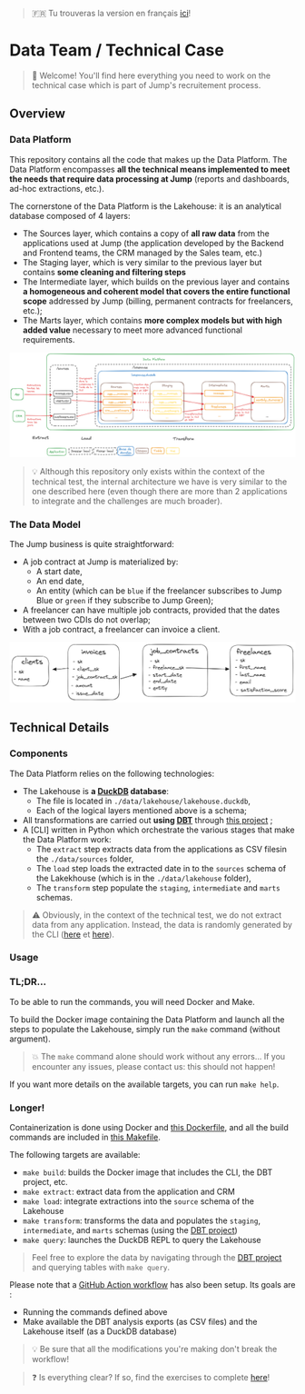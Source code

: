 > 🇫🇷 Tu trouveras la version en français [ici](./README_en.md)! 

# Data Team / Technical Case

> 👋 Welcome! You'll find here everything you need to work on the technical case which is part of Jump's recruitement process. 

## Overview

### Data Platform
This repository contains all the code that makes up the Data Platform. The Data Platform encompasses **all the technical means implemented to meet the needs that require data processing at Jump** (reports and dashboards, ad-hoc extractions, etc.).

The cornerstone of the Data Platform is the Lakehouse: it is an analytical database composed of 4 layers:
* The Sources layer, which contains a copy of **all raw data** from the applications used at Jump (the application developed by the Backend and Frontend teams, the CRM managed by the Sales team, etc.)
* The Staging layer, which is very similar to the previous layer but contains **some cleaning and filtering steps**
* The Intermediate layer, which builds on the previous layer and contains **a homogeneous and coherent model that covers the entire functional scope** addressed by Jump (billing, permanent contracts for freelancers, etc.);
* The Marts layer, which contains **more complex models but with high added value** necessary to meet more advanced functional requirements.

![Architecture](docs/architecture_en.png)

> 💡 Although this repository only exists within the context of the technical test, the internal architecture we have is very similar to the one described here (even though there are more than 2 applications to integrate and the challenges are much broader).


### The Data Model

The Jump business is quite straightforward:
* A job contract at Jump is materialized by:
    * A start date,
    * An end date,
    * An entity (which can be `blue` if the freelancer subscribes to Jump Blue or `green` if they subscribe to Jump Green);
* A freelancer can have multiple job contracts, provided that the dates between two CDIs do not overlap;
* With a job contract, a freelancer can invoice a client.

![Modèle de données](docs/data-model.png)


## Technical Details

### Components

The Data Platform relies on the following technologies: 
* The Lakehouse is **a [DuckDB](https://duckdb.org/) database**:
    * The file is located in `./data/lakehouse/lakehouse.duckdb`, 
    * Each of the logical layers mentioned above is a schema;
* All transformations are carried out **using [DBT](https://www.getdbt.com/)** through [this project](./dbt/) ;
* A [CLI] written in Python which orchestrate the various stages that make the Data Platform work:
    * The `extract` step extracts data from the applications as CSV filesin the `./data/sources` folder, 
    * The `load` step loads the extracted date in to the `sources` schema of the Lakekhouse (which is in the `./data/lakehouse` folder), 
    * The `transform` step populate the `staging`, `intermediate` and `marts` schemas.

> ⚠️ Obviously, in the context of the technical test, we do not extract data from any application. Instead, the data is randomly generated by the CLI ([here](./cli/src/jump/data_platform/sources/app/app.py) et [here](./cli/src/jump/data_platform/sources/crm/crm.py)).



### Usage

### TL;DR...

To be able to run the commands, you will need Docker and Make.

To build the Docker image containing the Data Platform and launch all the steps to populate the Lakehouse, simply run the `make` command (without argument).

> 💥 The `make` command alone should work without any errors... If you encounter any issues, please contact us: this should not happen!

If you want more details on the available targets, you can run `make help`.


### Longer! 

Containerization is done using Docker and [this Dockerfile](./docker/Dockerfile), and all the build commands are included in [this Makefile](./Makefile).

The following targets are available:
* `make build`: builds the Docker image that includes the CLI, the DBT project, etc.
* `make extract`: extract data from the application and CRM
* `make load`: integrate extractions into the `source` schema of the Lakehouse
* `make transform`: transforms the data and populates the `staging`, `intermediate`, and `marts` schemas (using the [DBT project](./dbt/))
* `make query`: launches the DuckDB REPL to query the Lakehouse

> Feel free to explore the data by navigating through the [DBT project](./dbt/) and querying tables with `make query`.

Please note that a [GitHub Action workflow](https://github.com/Freelance-launchpad/data-team-technical-case/actions) has also been setup. Its goals are :
* Running the commands defined above
* Make available the DBT analysis exports (as CSV files) and the Lakehouse itself (as a DuckDB database)

> 💡 Be sure that all the modifications you're making don't break the workflow!

> ❓ Is everything clear? If so, find the exercises to complete [here](./exercices/positions/data-analyst_en.md)! 
